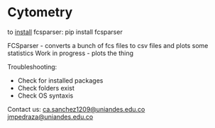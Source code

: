 # Cytometry

to [install](https://github.com/eyurtsev/fcsparser) fcsparser:  pip install fcsparser

FCSparser - converts a bunch of fcs files to csv files and plots some statistics
Work in progress - plots the thing

Troubleshooting:
- Check for installed packages
- Check folders exist
- Check OS syntaxis

Contact us: ca.sanchez1209@uniandes.edu.co
			jmpedraza@uniandes.edu.co

